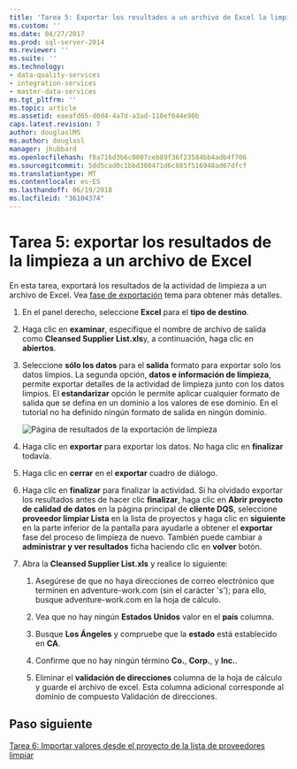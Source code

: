 ```yaml
---
title: 'Tarea 5: Exportar los resultados a un archivo de Excel la limpieza | Documentos de Microsoft'
ms.custom: ''
ms.date: 04/27/2017
ms.prod: sql-server-2014
ms.reviewer: ''
ms.suite: ''
ms.technology:
- data-quality-services
- integration-services
- master-data-services
ms.tgt_pltfrm: ''
ms.topic: article
ms.assetid: eaeafd65-d0d4-4a7d-a3ad-110ef644e90b
caps.latest.revision: 7
author: douglaslMS
ms.author: douglasl
manager: jhubbard
ms.openlocfilehash: f8a716d3b6c0007ceb89f36f23584bb4adb4f706
ms.sourcegitcommit: 5dd5cad0c1bbd308471d6c885f516948ad67dfcf
ms.translationtype: MT
ms.contentlocale: es-ES
ms.lasthandoff: 06/19/2018
ms.locfileid: "36104374"
---
```

# <a name="task-5-exporting-cleansing-results-to-an-excel-file"></a>Tarea 5: exportar los resultados de la limpieza a un archivo de Excel
  En esta tarea, exportará los resultados de la actividad de limpieza a un archivo de Excel. Vea [fase de exportación](http://msdn.microsoft.com/library/hh213061.aspx#Export) tema para obtener más detalles.  
  
1.  En el panel derecho, seleccione **Excel** para el **tipo de destino**.  
  
2.  Haga clic en **examinar**, especifique el nombre de archivo de salida como **Cleansed Supplier List.xls**y, a continuación, haga clic en **abiertos**.  
  
3.  Seleccione **sólo los datos** para el **salida** formato para exportar solo los datos limpios. La segunda opción, **datos e información de limpieza**, permite exportar detalles de la actividad de limpieza junto con los datos limpios. El **estandarizar** opción le permite aplicar cualquier formato de salida que se defina en un dominio a los valores de ese dominio. En el tutorial no ha definido ningún formato de salida en ningún dominio.  
  
     ![Página de resultados de la exportación de limpieza](../../2014/tutorials/media/et-exportingcleansingresultstoanexcelfile.jpg "página de resultados de la exportación de limpieza")  
  
4.  Haga clic en **exportar** para exportar los datos. No haga clic en **finalizar** todavía.  
  
5.  Haga clic en **cerrar** en el **exportar** cuadro de diálogo.  
  
6.  Haga clic en **finalizar** para finalizar la actividad. Si ha olvidado exportar los resultados antes de hacer clic **finalizar**, haga clic en **Abrir proyecto de calidad de datos** en la página principal de **cliente DQS**, seleccione **proveedor limpiar Lista** en la lista de proyectos y haga clic en **siguiente** en la parte inferior de la pantalla para ayudarle a obtener el **exportar** fase del proceso de limpieza de nuevo. También puede cambiar a **administrar y ver resultados** ficha haciendo clic en **volver** botón.  
  
7.  Abra la **Cleansed Supplier List.xls** y realice lo siguiente:  
  
    1.  Asegúrese de que no haya direcciones de correo electrónico que terminen en adventure-work.com (sin el carácter 's'); para ello, busque adventure-work.com en la hoja de cálculo.  
  
    2.  Vea que no hay ningún **Estados Unidos** valor en el **país** columna.  
  
    3.  Busque **Los Ángeles** y compruebe que la **estado** está establecido en **CA**.  
  
    4.  Confirme que no hay ningún término **Co.**, **Corp.**, y **Inc.**.  
  
    5.  Eliminar el **validación de direcciones** columna de la hoja de cálculo y guarde el archivo de excel. Esta columna adicional corresponde al dominio de compuesto Validación de direcciones.  
  
## <a name="next-step"></a>Paso siguiente  
 [Tarea 6: Importar valores desde el proyecto de la lista de proveedores limpiar](../../2014/tutorials/task-6-importing-values-from-the-cleanse-supplier-list-project.md)  
  
  